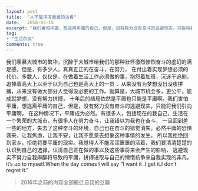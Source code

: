 ```yaml
---
layout: post
title:  "人不能浑浑噩噩的活着"
date:   2016-03-15
excerpt: "我们害怕平庸，想逃离平庸的自己，但是，没有努力没有奋斗的逃避现实，只能将我们引向平庸啊"
tag:
- "生活杂谈"
comments: true
---
```


我们羡慕大城市的繁华，沉醉于大城市给我们的那种壮怀激烈惨烈奋斗的虚幻的满足感，但是，有多少人，真真正正的在奋斗，在努力，
在付出着实现梦想必须的代价。多数人，仅仅是，在做着生活工作必须做的事，抱怨着加班，沉迷于追剧，追捧着高大上以至于以为自己也是高大上的一员
，从来没有为梦想没日没夜拼搏，从来没有做大部分人觉得没必要的工作。就算是，大城市机会多，更公平，能成就梦想，没有努力拼搏，
十年后的结局依然是平庸也只能是平庸啊。我们害怕平庸，想逃离平庸的自己，但是，没有努力没有奋斗的逃避现实，只能将我们引向平庸啊，
在这种情况下，平庸成为必然。有很多人，包括现在的我自己，生活在一个繁荣的大城市，有很多人在努力奋斗，让我错以为我也在奋斗，
一旦回到差一些的地方，失去了这种奋斗的环境，自己也在奋斗的错觉消失，必然平庸的恐惧袭来，让我焦虑，让我不安，让我不愿意去想象这种事情的发生，
所以我拒绝回到家乡，拒绝将要平庸的现实。我觉得人不能浑浑噩噩的活着，我们要清清楚楚的认识到自己的选择，认清自己正在做的事以及这些事将来会产生的影响，
逃避现实不努力自我麻醉将导致的平庸，拼搏进取与自己的懒惰抗争来自我实现的非凡，
it’s up to myself.When the day comes I will say “I want it .I get it.I don’t regret it."

> 2016年之前的内容全部搬迁自我的豆瓣
